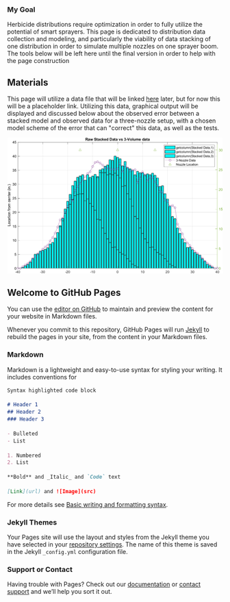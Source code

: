 ### My Goal

Herbicide distributions require optimization in order to fully utilize the potential of smart sprayers. This page is dedicated to distribution data collection and modeling, and particularly the viability of data stacking of one distribution in order to simulate multiple nozzles on one sprayer boom. The tools below will be left here until the final version in order to help with the page construction

## Materials

This page will utilize a data file that will be linked [here](https://www.youtube.com/watch?v=dQw4w9WgXcQ) later, but for now this will be a placeholder link. Utilizing this data, graphical output will be displayed and discussed below about the observed error between a stacked model and observed data for a three-nozzle setup, with a chosen model scheme of the error that can "correct" this data, as well as the tests.

![img](Graph1.png)


## Welcome to GitHub Pages

You can use the [editor on GitHub](https://github.com/basuby/516x-website/edit/gh-pages/index.md) to maintain and preview the content for your website in Markdown files.

Whenever you commit to this repository, GitHub Pages will run [Jekyll](https://jekyllrb.com/) to rebuild the pages in your site, from the content in your Markdown files.

### Markdown

Markdown is a lightweight and easy-to-use syntax for styling your writing. It includes conventions for

```markdown
Syntax highlighted code block

# Header 1
## Header 2
### Header 3

- Bulleted
- List

1. Numbered
2. List

**Bold** and _Italic_ and `Code` text

[Link](url) and ![Image](src)
```

For more details see [Basic writing and formatting syntax](https://docs.github.com/en/github/writing-on-github/getting-started-with-writing-and-formatting-on-github/basic-writing-and-formatting-syntax).

### Jekyll Themes

Your Pages site will use the layout and styles from the Jekyll theme you have selected in your [repository settings](https://github.com/basuby/516x-website/settings/pages). The name of this theme is saved in the Jekyll `_config.yml` configuration file.

### Support or Contact

Having trouble with Pages? Check out our [documentation](https://docs.github.com/categories/github-pages-basics/) or [contact support](https://support.github.com/contact) and we’ll help you sort it out.



